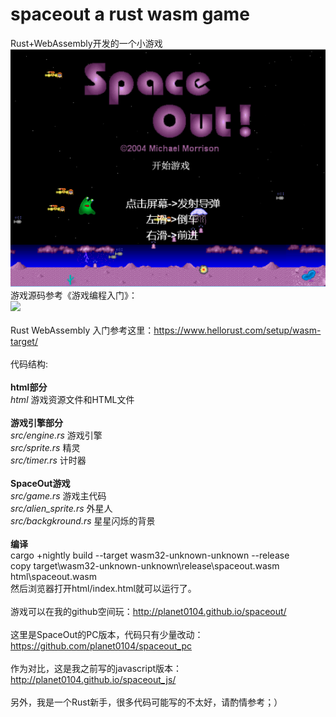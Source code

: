 # spaceout a rust wasm game
Rust+WebAssembly开发的一个小游戏<br/>
<img src="https://raw.githubusercontent.com/planet0104/spaceout/master/spaceout.png" /><br />
游戏源码参考《游戏编程入门》：<br />
<img src="https://img3.doubanio.com/lpic/s26278533.jpg" /><br /><br />
Rust WebAssembly 入门参考这里：https://www.hellorust.com/setup/wasm-target/<br /><br />
代码结构:<br /><br />
<b>html部分</b><br />
<i>html</i> 游戏资源文件和HTML文件<br /><br />
<b>游戏引擎部分</b><br />
<i>src/engine.rs</i> 游戏引擎<br />
<i>src/sprite.rs</i> 精灵<br />
<i>src/timer.rs</i> 计时器<br /><br />
<b>SpaceOut游戏</b><br />
<i>src/game.rs</i> 游戏主代码<br />
<i>src/alien_sprite.rs</i> 外星人<br />
<i>src/backgkround.rs</i> 星星闪烁的背景<br /><br />
<b>编译</b><br />
cargo  +nightly build --target wasm32-unknown-unknown --release<br />
copy target\wasm32-unknown-unknown\release\spaceout.wasm html\spaceout.wasm<br />
然后浏览器打开html/index.html就可以运行了。<br /><br />
游戏可以在我的github空间玩：http://planet0104.github.io/spaceout/<br /><br />
这里是SpaceOut的PC版本，代码只有少量改动：https://github.com/planet0104/spaceout_pc<br /><br />
作为对比，这是我之前写的javascript版本：http://planet0104.github.io/spaceout_js/<br /><br />
另外，我是一个Rust新手，很多代码可能写的不太好，请酌情参考；）
